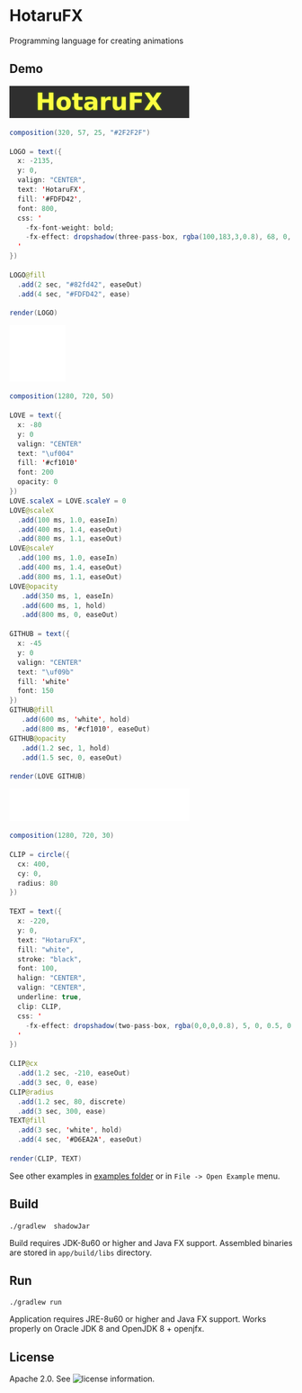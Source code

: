 HotaruFX
========

Programming language for creating animations


## Demo

![Logo](art/logo.gif)

```java
composition(320, 57, 25, "#2F2F2F")

LOGO = text({
  x: -2135,
  y: 0,
  valign: "CENTER",
  text: 'HotaruFX',
  fill: '#FDFD42',
  font: 800,
  css: '
    -fx-font-weight: bold;
    -fx-effect: dropshadow(three-pass-box, rgba(100,183,3,0.8), 68, 0, 0.5, 0.25);
  '
})

LOGO@fill
  .add(2 sec, "#82fd42", easeOut)
  .add(4 sec, "#FDFD42", ease)

render(LOGO)
```

![Font icons](art/love-github.gif)

```java
composition(1280, 720, 50)

LOVE = text({
  x: -80
  y: 0
  valign: "CENTER"
  text: "\uf004"
  fill: '#cf1010'
  font: 200
  opacity: 0
})
LOVE.scaleX = LOVE.scaleY = 0
LOVE@scaleX
  .add(100 ms, 1.0, easeIn)
  .add(400 ms, 1.4, easeOut)
  .add(800 ms, 1.1, easeOut)
LOVE@scaleY
  .add(100 ms, 1.0, easeIn)
  .add(400 ms, 1.4, easeOut)
  .add(800 ms, 1.1, easeOut)
LOVE@opacity
   .add(350 ms, 1, easeIn)
   .add(600 ms, 1, hold)
   .add(800 ms, 0, easeOut)

GITHUB = text({
  x: -45
  y: 0
  valign: "CENTER"
  text: "\uf09b"
  fill: 'white'
  font: 150
})
GITHUB@fill
   .add(600 ms, 'white', hold)
   .add(800 ms, '#cf1010', easeOut)
GITHUB@opacity
   .add(1.2 sec, 1, hold)
   .add(1.5 sec, 0, easeOut)

render(LOVE GITHUB)
```

![Text clip](art/hotarufx-clip.gif)

```java
composition(1280, 720, 30)

CLIP = circle({
  cx: 400,
  cy: 0,
  radius: 80
})

TEXT = text({
  x: -220,
  y: 0,
  text: "HotaruFX",
  fill: "white",
  stroke: "black",
  font: 100,
  halign: "CENTER",
  valign: "CENTER",
  underline: true,
  clip: CLIP,
  css: '
    -fx-effect: dropshadow(two-pass-box, rgba(0,0,0,0.8), 5, 0, 0.5, 0.25);
  '
})

CLIP@cx
  .add(1.2 sec, -210, easeOut)
  .add(3 sec, 0, ease)
CLIP@radius
  .add(1.2 sec, 80, discrete)
  .add(3 sec, 300, ease)
TEXT@fill
  .add(3 sec, 'white', hold)
  .add(4 sec, '#D6EA2A', easeOut)

render(CLIP, TEXT)
```

See other examples in [examples folder](app/src/main/resources/examples) or in `File -> Open Example` menu.


## Build

```
./gradlew  shadowJar
```

Build requires JDK-8u60 or higher and Java FX support. Assembled binaries are stored in `app/build/libs` directory.


## Run

```
./gradlew run
```

Application requires JRE-8u60 or higher and Java FX support. Works properly on Oracle JDK 8 and OpenJDK 8 + openjfx.

## License

Apache 2.0. See ![license information](LICENSE).


